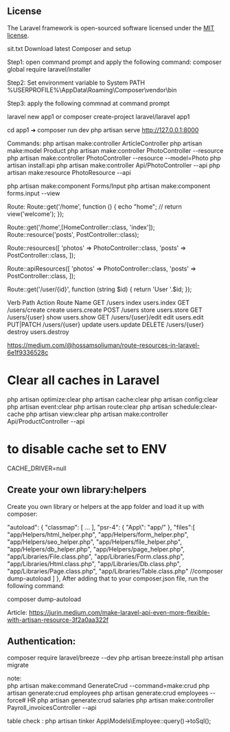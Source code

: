 

## License

The Laravel framework is open-sourced software licensed under the [MIT license](https://opensource.org/licenses/MIT).

sit.txt
Download latest Composer and setup

Step1: open command prompt and apply the following command:
composer global require laravel/installer

Step2: Set environment variable to System PATH
%USERPROFILE%\AppData\Roaming\Composer\vendor\bin

Step3: apply the following commnad at command prompt

laravel new app1
or
composer create-project laravel/laravel app1


 cd app1
➜ composer run dev
php artisan serve
http://127.0.0.1:8000


Commands:
php artisan make:controller ArticleController
php artisan make:model Product
php artisan make:controller PhotoController --resource
php artisan make:controller PhotoController --resource --model=Photo
php artisan install:api
php artisan make:controller Api/PhotoController --api
php artisan make:resource PhotoResource --api

php artisan make:component Forms/Input
php artisan make:component forms.input --view

Route:
Route::get('/home', function () {
    echo "home";
   // return view('welcome');
});

Route::get('/home',[HomeController::class, 'index']);
Route::resource('posts', PostController::class);

Route::resources([
    'photos' => PhotoController::class,
    'posts' => PostController::class,
]);

Route::apiResources([
    'photos' => PhotoController::class,
    'posts' => PostController::class,
]);

Route::get('/user/{id}', function (string $id) {
    return 'User '.$id;
});


Verb          Path                        Action  Route Name
GET           /users                      index   users.index
GET           /users/create               create  users.create
POST          /users                      store   users.store
GET           /users/{user}               show    users.show
GET           /users/{user}/edit          edit    users.edit
PUT|PATCH     /users/{user}               update  users.update
DELETE        /users/{user}               destroy users.destroy



https://medium.com/@hossamsoliuman/route-resources-in-laravel-6e1f9336528c

<input name="_token" type="hidden" value="{{ csrf_token() }}"/>


Clear all caches in Laravel
===========================
php artisan optimize:clear
php artisan cache:clear
php artisan config:clear
php artisan event:clear
php artisan route:clear
php artisan schedule:clear-cache
php artisan view:clear
php artisan make:controller Api/ProductController --api


to disable cache set to ENV
================
CACHE_DRIVER=null



Create your own library:helpers
-------------------------------

Create you own library or helpers at the app folder and load it up with composer:

"autoload": {
    "classmap": [
        ...
    ],
    "psr-4": {
        "App\\": "app/"
    },
   "files":[
            "app/Helpers/html_helper.php",
            "app/Helpers/form_helper.php",
            "app/Helpers/seo_helper.php",
            "app/Helpers/file_helper.php",
            "app/Helpers/db_helper.php",
            "app/Helpers/page_helper.php",
            "app/Libraries/File.class.php",
            "app/Libraries/Form.class.php",
            "app/Libraries/Html.class.php",
            "app/Libraries/Db.class.php",
            "app/Libraries/Page.class.php",
            "app/Libraries/Table.class.php"
            //composer dump-autoload
        ]
},
After adding that to your composer.json file, run the following command:

composer dump-autoload


Article:
https://jurin.medium.com/make-laravel-api-even-more-flexible-with-artisan-resource-3f2a0aa322f


Authentication:
------------------------
composer require laravel/breeze --dev
php artisan breeze:install
php artisan migrate


note:  
php artisan make:command GenerateCrud --command=make:crud
php artisan generate:crud employees
php artisan generate:crud employees --force# HR
php artisan generate:crud salaries 
php artisan make:controller Payroll_invoicesController --api



table check :   php artisan tinker
App\Models\Employee::query()->toSql();
